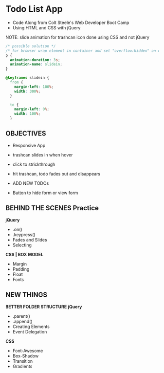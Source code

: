 # Todo List App 

- Code Along from Colt Steele's Web Developer Boot Camp
- Using HTML and CSS with jQuery

NOTE: slide animation for trashcan icon done using CSS and not jQuery
```css
/* possible solution */
/* for browser wrap element in container and set "overflow:hidden" on container */
p {
  animation-duration: 3s;
  animation-name: slidein;
}

@keyframes slidein {
  from {
    margin-left: 100%;
    width: 300%; 
  }

  to {
    margin-left: 0%;
    width: 100%;
  }
```

## OBJECTIVES
- Responsive App
- trashcan slides in when hover
- click to strickthrough
- hit trashcan, todo fades out and disappears

- ADD NEW TODOs
- Button to hide form or view form

## BEHIND THE SCENES Practice
  **jQuery**
  * .on()
  * .keypress()
  * Fades and Slides
  * Selecting
  
  **CSS | BOX MODEL**
  * Margin
  * Padding
  * Float
  * Fonts

## NEW THINGS
  **BETTER FOLDER STRUCTURE**
  **jQuery**
  * .parent()
  * .append()
  * Creating Elements
  * Event Delegation

  **CSS**
  * Font-Awesome
  * Box-Shadow
  * Transition
  * Gradients

